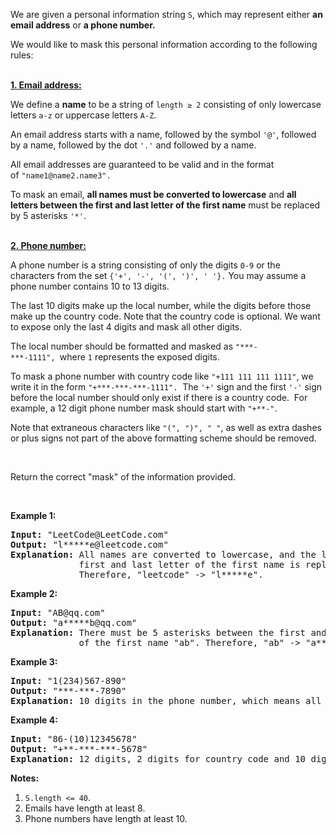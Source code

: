 <div><p>We are given a&nbsp;personal information string <code>S</code>, which may represent&nbsp;either <strong>an email address</strong> or <strong>a phone number.</strong></p>

<p>We would like to mask this&nbsp;personal information according to the&nbsp;following rules:</p>

<p><br>
<u><strong>1. Email address:</strong></u></p>

<p>We define a&nbsp;<strong>name</strong> to be a string of <code>length ≥ 2</code> consisting&nbsp;of only lowercase letters&nbsp;<code>a-z</code> or uppercase&nbsp;letters&nbsp;<code>A-Z</code>.</p>

<p>An email address starts with a name, followed by the&nbsp;symbol <code>'@'</code>, followed by a name, followed by the&nbsp;dot&nbsp;<code>'.'</code>&nbsp;and&nbsp;followed by a name.&nbsp;</p>

<p>All email addresses are&nbsp;guaranteed to be valid and in the format of&nbsp;<code>"name1@name2.name3".</code></p>

<p>To mask an email, <strong>all names must be converted to lowercase</strong> and <strong>all letters between the first and last letter of the first name</strong> must be replaced by 5 asterisks <code>'*'</code>.</p>

<p><br>
<u><strong>2. Phone number:</strong></u></p>

<p>A phone number is a string consisting of&nbsp;only the digits <code>0-9</code> or the characters from the set <code>{'+', '-', '(', ')', '&nbsp;'}.</code>&nbsp;You may assume a phone&nbsp;number contains&nbsp;10 to 13 digits.</p>

<p>The last 10 digits make up the local&nbsp;number, while the digits before those make up the country code. Note that&nbsp;the country code is optional. We want to expose only the last 4 digits&nbsp;and mask all other&nbsp;digits.</p>

<p>The local&nbsp;number&nbsp;should be formatted and masked as <code>"***-***-1111",&nbsp;</code>where <code>1</code> represents the exposed digits.</p>

<p>To mask a phone number with country code like <code>"+111 111 111 1111"</code>, we write it in the form <code>"+***-***-***-1111".</code>&nbsp; The <code>'+'</code>&nbsp;sign and the first <code>'-'</code>&nbsp;sign before the local number should only exist if there is a country code.&nbsp; For example, a 12 digit phone number mask&nbsp;should start&nbsp;with <code>"+**-"</code>.</p>

<p>Note that extraneous characters like <code>"(", ")", " "</code>, as well as&nbsp;extra dashes or plus signs not part of the above formatting scheme should be removed.</p>

<p>&nbsp;</p>

<p>Return the correct "mask" of the information provided.</p>

<p>&nbsp;</p>

<p><strong>Example 1:</strong></p>

<pre><strong>Input: </strong>"LeetCode@LeetCode.com"
<strong>Output: </strong>"l*****e@leetcode.com"
<strong>Explanation:&nbsp;</strong>All names are converted to lowercase, and the letters between the
&nbsp;            first and last letter of the first name is replaced by 5 asterisks.
&nbsp;            Therefore, "leetcode" -&gt; "l*****e".
</pre>

<p><strong>Example 2:</strong></p>

<pre><strong>Input: </strong>"AB@qq.com"
<strong>Output: </strong>"a*****b@qq.com"
<strong>Explanation:&nbsp;</strong>There must be 5 asterisks between the first and last letter 
&nbsp;            of the first name "ab". Therefore, "ab" -&gt; "a*****b".
</pre>

<p><strong>Example 3:</strong></p>

<pre><strong>Input: </strong>"1(234)567-890"
<strong>Output: </strong>"***-***-7890"
<strong>Explanation:</strong>&nbsp;10 digits in the phone number, which means all digits make up the local number.
</pre>

<p><strong>Example 4:</strong></p>

<pre><strong>Input: </strong>"86-(10)12345678"
<strong>Output: </strong>"+**-***-***-5678"
<strong>Explanation:</strong>&nbsp;12 digits, 2 digits for country code and 10 digits for local number. 
</pre>

<p><strong>Notes:</strong></p>

<ol>
	<li><code>S.length&nbsp;&lt;=&nbsp;40</code>.</li>
	<li>Emails have length at least 8.</li>
	<li>Phone numbers have length at least 10.</li>
</ol>
</div>